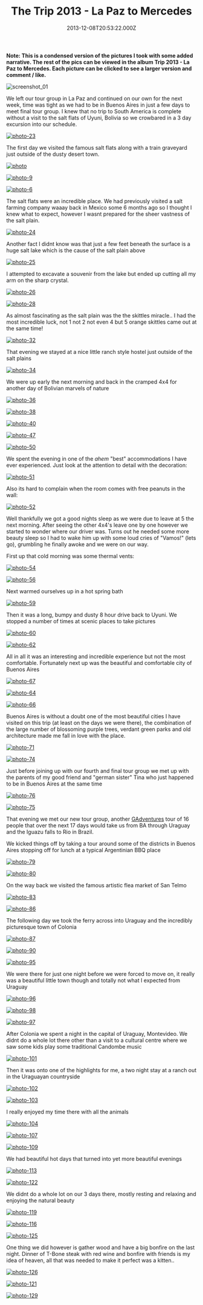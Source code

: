﻿---
coverImage: /images/fallback-post-header.png
date: "2013-12-08T20:53:22.000Z"
tags:
  - bolivia
  - buenos aires
  - south america
  - steal
  - travel
  - trip
  - uraguay
title: The Trip 2013 - La Paz to Mercedes
oldUrl: /2013-trip/the-trip-2013-la-paz-to-mercedes
---

**Note: This is a condensed version of the pictures I took with some added narrative. The rest of the pics can be viewed in the album Trip 2013 - La Paz to Mercedes. Each picture can be clicked to see a larger version and comment / like.**

![screenshot_01](https://www.mikecann.blog/wp-content/uploads/2013/12/screenshot_01.png)

We left our tour group in La Paz and continued on our own for the next week, time was tight as we had to be in Buenos Aires in just a few days to meet final tour group. I knew that no trip to South America is complete without a visit to the salt flats of Uyuni, Bolivia so we crowbared in a 3 day excursion into our schedule.

<!-- more -->

[![photo-23](https://www.mikecann.blog/wp-content/uploads/2013/12/photo-23.jpg)](https://www.facebook.com/photo.php?fbid=10152090537106031&set=a.10152090529366031.1073741859.593661030&type=3&theater)

The first day we visited the famous salt flats along with a train graveyard just outside of the dusty desert town.

[![photo](https://www.mikecann.blog/wp-content/uploads/2013/12/photo.jpg)](https://www.facebook.com/photo.php?fbid=10152090530281031&set=a.10152090529366031.1073741859.593661030&type=3&theater)

[![photo-9](https://www.mikecann.blog/wp-content/uploads/2013/12/photo-9.jpg)](https://www.facebook.com/photo.php?fbid=10152090532891031&set=a.10152090529366031.1073741859.593661030&type=3&theater)

[![photo-6](https://www.mikecann.blog/wp-content/uploads/2013/12/photo-6.jpg)](https://www.facebook.com/photo.php?fbid=10152090531526031&set=a.10152090529366031.1073741859.593661030&type=3&theater)

The salt flats were an incredible place. We had previously visited a salt farming company waaay back in Mexico some 6 months ago so I thought I knew what to expect, however I wasnt prepared for the sheer vastness of the salt plain.

[![photo-24](https://www.mikecann.blog/wp-content/uploads/2013/12/photo-24.jpg)](https://www.facebook.com/photo.php?fbid=10152090537131031&set=a.10152090529366031.1073741859.593661030&type=3&theater)

Another fact I didnt know was that just a few feet beneath the surface is a huge salt lake which is the cause of the salt plain above

[![photo-25](https://www.mikecann.blog/wp-content/uploads/2013/12/photo-25.jpg)](https://www.facebook.com/photo.php?fbid=10152090537431031&set=a.10152090529366031.1073741859.593661030&type=3&theater)

I attempted to excavate a souvenir from the lake but ended up cutting all my arm on the sharp crystal.

[![photo-26](https://www.mikecann.blog/wp-content/uploads/2013/12/photo-26.jpg)](https://www.facebook.com/photo.php?fbid=10152090537516031&set=a.10152090529366031.1073741859.593661030&type=3&theater)

[![photo-28](https://www.mikecann.blog/wp-content/uploads/2013/12/photo-28.jpg)](https://www.facebook.com/photo.php?fbid=10152090537771031&set=a.10152090529366031.1073741859.593661030&type=3&theater)

As almost fascinating as the salt plain was the the skittles miracle.. I had the most incredible luck, not 1 not 2 not even 4 but 5 orange skittles came out at the same time!

[![photo-32](https://www.mikecann.blog/wp-content/uploads/2013/12/photo-32.jpg)](https://www.facebook.com/photo.php?fbid=10152090538281031&set=a.10152090529366031.1073741859.593661030&type=3&theater)

That evening we stayed at a nice little ranch style hostel just outside of the salt plains

[![photo-34](https://www.mikecann.blog/wp-content/uploads/2013/12/photo-34.jpg)](https://www.facebook.com/photo.php?fbid=10152090538721031&set=a.10152090529366031.1073741859.593661030&type=3&theater)

We were up early the next morning and back in the cramped 4x4 for another day of Bolivian marvels of nature

[![photo-36](https://www.mikecann.blog/wp-content/uploads/2013/12/photo-36.jpg)](https://www.facebook.com/photo.php?fbid=10152090539631031&set=a.10152090529366031.1073741859.593661030&type=3&theater)

[![photo-38](https://www.mikecann.blog/wp-content/uploads/2013/12/photo-38.jpg)](https://www.facebook.com/photo.php?fbid=10152090540221031&set=a.10152090529366031.1073741859.593661030&type=3&theater)

[![photo-40](https://www.mikecann.blog/wp-content/uploads/2013/12/photo-40.jpg)](https://www.facebook.com/photo.php?fbid=10152090540281031&set=a.10152090529366031.1073741859.593661030&type=3&theater)

[![photo-47](https://www.mikecann.blog/wp-content/uploads/2013/12/photo-47.jpg)](https://www.facebook.com/photo.php?fbid=10152090542001031&set=a.10152090529366031.1073741859.593661030&type=3&theater)

[![photo-50](https://www.mikecann.blog/wp-content/uploads/2013/12/photo-50.jpg)](https://www.facebook.com/photo.php?fbid=10152090542411031&set=a.10152090529366031.1073741859.593661030&type=3&theater)

We spent the evening in one of the _ahem_ "best" accommodations I have ever experienced. Just look at the attention to detail with the decoration:

[![photo-51](https://www.mikecann.blog/wp-content/uploads/2013/12/photo-51.jpg)](https://www.facebook.com/photo.php?fbid=10152090542601031&set=a.10152090529366031.1073741859.593661030&type=3&theater)

Also its hard to complain when the room comes with free peanuts in the wall:

[![photo-52](https://www.mikecann.blog/wp-content/uploads/2013/12/photo-52.jpg)](https://www.facebook.com/photo.php?fbid=10152090542746031&set=a.10152090529366031.1073741859.593661030&type=3&theater)

Well thankfully we got a good nights sleep as we were due to leave at 5 the next morning. After seeing the other 4x4's leave one by one however we started to wonder where our driver was. Turns out he needed some more beauty sleep so I had to wake him up with some loud cries of "Vamos!" (lets go), grumbling he finally awoke and we were on our way.

First up that cold morning was some thermal vents:

[![photo-54](https://www.mikecann.blog/wp-content/uploads/2013/12/photo-54.jpg)](https://www.facebook.com/photo.php?fbid=10152090543131031&set=a.10152090529366031.1073741859.593661030&type=3&theater)

[![photo-56](https://www.mikecann.blog/wp-content/uploads/2013/12/photo-56.jpg)](https://www.facebook.com/photo.php?fbid=10152090543281031&set=a.10152090529366031.1073741859.593661030&type=3&theater)

Next warmed ourselves up in a hot spring bath

[![photo-59](https://www.mikecann.blog/wp-content/uploads/2013/12/photo-59.jpg)](https://www.facebook.com/photo.php?fbid=10152090544331031&set=a.10152090529366031.1073741859.593661030&type=3&theater)

Then it was a long, bumpy and dusty 8 hour drive back to Uyuni. We stopped a number of times at scenic places to take pictures

[![photo-60](https://www.mikecann.blog/wp-content/uploads/2013/12/photo-60.jpg)](https://www.facebook.com/photo.php?fbid=10152090544036031&set=a.10152090529366031.1073741859.593661030&type=3&theater)

[![photo-62](https://www.mikecann.blog/wp-content/uploads/2013/12/photo-62.jpg)](https://www.facebook.com/photo.php?fbid=10152090544726031&set=a.10152090529366031.1073741859.593661030&type=3&theater)

All in all it was an interesting and incredible experience but not the most comfortable. Fortunately next up was the beautiful and comfortable city of Buenos Aires

[![photo-67](https://www.mikecann.blog/wp-content/uploads/2013/12/photo-67.jpg)](https://www.facebook.com/photo.php?fbid=10152090545956031&set=a.10152090529366031.1073741859.593661030&type=3&theater)

[![photo-64](https://www.mikecann.blog/wp-content/uploads/2013/12/photo-64.jpg)](https://www.facebook.com/photo.php?fbid=10152090544896031&set=a.10152090529366031.1073741859.593661030&type=3&theater)

[![photo-66](https://www.mikecann.blog/wp-content/uploads/2013/12/photo-66.jpg)](https://www.facebook.com/photo.php?fbid=10152090545916031&set=a.10152090529366031.1073741859.593661030&type=3&theater)

Buenos Aires is without a doubt one of the most beautiful cities I have visited on this trip (at least on the days we were there), the combination of the large number of blossoming purple trees, verdant green parks and old architecture made me fall in love with the place.

[![photo-71](https://www.mikecann.blog/wp-content/uploads/2013/12/photo-71.jpg)](https://www.facebook.com/photo.php?fbid=10152090547771031&set=a.10152090529366031.1073741859.593661030&type=3&theater)

[![photo-74](https://www.mikecann.blog/wp-content/uploads/2013/12/photo-74.jpg)](https://www.facebook.com/photo.php?fbid=10152090548451031&set=a.10152090529366031.1073741859.593661030&type=3&theater)

Just before joining up with our fourth and final tour group we met up with the parents of my good friend and "german sister" Tina who just happened to be in Buenos Aires at the same time

[![photo-76](https://www.mikecann.blog/wp-content/uploads/2013/12/photo-76.jpg)](https://www.facebook.com/photo.php?fbid=10152090550546031&set=a.10152090529366031.1073741859.593661030&type=3&theater)

[![photo-75](https://www.mikecann.blog/wp-content/uploads/2013/12/photo-75.jpg)](https://www.facebook.com/photo.php?fbid=10152090551521031&set=a.10152090529366031.1073741859.593661030&type=3&theater)

That evening we met our new tour group, another [GAdventures](https://www.gadventures.co.uk) tour of 16 people that over the next 17 days would take us from BA through Uraguay and the Iguazu falls to Rio in Brazil.

We kicked things off by taking a tour around some of the districts in Buenos Aires stopping off for lunch at a typical Argentinian BBQ place

[![photo-79](https://www.mikecann.blog/wp-content/uploads/2013/12/photo-79.jpg)](https://www.facebook.com/photo.php?fbid=10152090552631031&set=a.10152090529366031.1073741859.593661030&type=3&theater)

[![photo-80](https://www.mikecann.blog/wp-content/uploads/2013/12/photo-80.jpg)](https://www.facebook.com/photo.php?fbid=10152090552696031&set=a.10152090529366031.1073741859.593661030&type=3&theater)

On the way back we visited the famous artistic flea market of San Telmo

[![photo-83](https://www.mikecann.blog/wp-content/uploads/2013/12/photo-83.jpg)](https://www.facebook.com/photo.php?fbid=10152090553151031&set=a.10152090529366031.1073741859.593661030&type=3&theater)

[![photo-86](https://www.mikecann.blog/wp-content/uploads/2013/12/photo-86.jpg)](https://www.facebook.com/photo.php?fbid=10152090554286031&set=a.10152090529366031.1073741859.593661030&type=3&theater)

The following day we took the ferry across into Uraguay and the incredibly picturesque town of Colonia

[![photo-87](https://www.mikecann.blog/wp-content/uploads/2013/12/photo-87.jpg)](https://www.facebook.com/photo.php?fbid=10152090555626031&set=a.10152090529366031.1073741859.593661030&type=3&theater)

[![photo-90](https://www.mikecann.blog/wp-content/uploads/2013/12/photo-90.jpg)](https://www.facebook.com/photo.php?fbid=10152090555866031&set=a.10152090529366031.1073741859.593661030&type=3&theater)

[![photo-95](https://www.mikecann.blog/wp-content/uploads/2013/12/photo-95.jpg)](https://www.facebook.com/photo.php?fbid=10152090555866031&set=a.10152090529366031.1073741859.593661030&type=3&theater)

We were there for just one night before we were forced to move on, it really was a beautiful little town though and totally not what I expected from Uraguay

[![photo-96](https://www.mikecann.blog/wp-content/uploads/2013/12/photo-96.jpg)](https://www.facebook.com/photo.php?fbid=10152090558856031&set=a.10152090529366031.1073741859.593661030&type=3&theater)

[![photo-98](https://www.mikecann.blog/wp-content/uploads/2013/12/photo-98.jpg)](https://www.facebook.com/photo.php?fbid=10152090559286031&set=a.10152090529366031.1073741859.593661030&type=3&theater)

[![photo-97](https://www.mikecann.blog/wp-content/uploads/2013/12/photo-97.jpg)](https://www.facebook.com/photo.php?fbid=10152090559076031&set=a.10152090529366031.1073741859.593661030&type=3&theater)

After Colonia we spent a night in the capital of Uraguay, Montevideo. We didnt do a whole lot there other than a visit to a cultural centre where we saw some kids play some traditional Candombe music

[![photo-101](https://www.mikecann.blog/wp-content/uploads/2013/12/photo-101.jpg)](https://www.facebook.com/photo.php?fbid=10152090560081031&set=a.10152090529366031.1073741859.593661030&type=3&theater)

Then it was onto one of the highlights for me, a two night stay at a ranch out in the Uraguayan countryside

[![photo-102](https://www.mikecann.blog/wp-content/uploads/2013/12/photo-102.jpg)](https://www.facebook.com/photo.php?fbid=10152090561776031&set=a.10152090529366031.1073741859.593661030&type=3&theater)

[![photo-103](https://www.mikecann.blog/wp-content/uploads/2013/12/photo-103.jpg)](https://www.facebook.com/photo.php?fbid=10152090561976031&set=a.10152090529366031.1073741859.593661030&type=3&theater)

I really enjoyed my time there with all the animals

[![photo-104](https://www.mikecann.blog/wp-content/uploads/2013/12/photo-104.jpg)](https://www.facebook.com/photo.php?fbid=10152090561946031&set=a.10152090529366031.1073741859.593661030&type=3&theater)

[![photo-107](https://www.mikecann.blog/wp-content/uploads/2013/12/photo-107.jpg)](https://www.facebook.com/photo.php?fbid=10152090562691031&set=a.10152090529366031.1073741859.593661030&type=3&theater)

[![photo-109](https://www.mikecann.blog/wp-content/uploads/2013/12/photo-109.jpg)](https://www.facebook.com/photo.php?fbid=10152090563541031&set=a.10152090529366031.1073741859.593661030&type=3&theater)

We had beautiful hot days that turned into yet more beautiful evenings

[![photo-113](https://www.mikecann.blog/wp-content/uploads/2013/12/photo-113.jpg)](https://www.facebook.com/photo.php?fbid=10152090564056031&set=a.10152090529366031.1073741859.593661030&type=3&theater)

[![photo-122](https://www.mikecann.blog/wp-content/uploads/2013/12/photo-122.jpg)](https://www.facebook.com/photo.php?fbid=10152090565286031&set=a.10152090529366031.1073741859.593661030&type=3&theater)

We didnt do a whole lot on our 3 days there, mostly resting and relaxing and enjoying the natural beauty

[![photo-119](https://www.mikecann.blog/wp-content/uploads/2013/12/photo-119.jpg)](https://www.facebook.com/photo.php?fbid=10152090564916031&set=a.10152090529366031.1073741859.593661030&type=3&theater)

[![photo-116](https://www.mikecann.blog/wp-content/uploads/2013/12/photo-116.jpg)](https://www.facebook.com/photo.php?fbid=10152090564496031&set=a.10152090529366031.1073741859.593661030&type=3&theater)

[![photo-125](https://www.mikecann.blog/wp-content/uploads/2013/12/photo-125.jpg)](https://www.facebook.com/photo.php?fbid=10152090571116031&set=a.10152090529366031.1073741859.593661030&type=3&theater)

One thing we did however is gather wood and have a big bonfire on the last night. Dinner of T-Bone steak with red wine and bonfire with friends is my idea of heaven, all that was needed to make it perfect was a kitten..

[![photo-126](https://www.mikecann.blog/wp-content/uploads/2013/12/photo-126.jpg)](https://www.facebook.com/photo.php?fbid=10152090570876031&set=a.10152090529366031.1073741859.593661030&type=3&theater)

[![photo-121](https://www.mikecann.blog/wp-content/uploads/2013/12/photo-121.jpg)](https://www.facebook.com/photo.php?fbid=10152090565296031&set=a.10152090529366031.1073741859.593661030&type=3&theater)

[![photo-129](https://www.mikecann.blog/wp-content/uploads/2013/12/photo-129.jpg)](https://www.facebook.com/photo.php?fbid=10152090571846031&set=a.10152090529366031.1073741859.593661030&type=3&theater)
